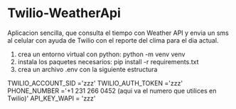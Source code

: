 # Twilio-WeatherApi

Aplicacion sencilla, que consulta el tiempo con Weather API y envia un sms al celular con ayuda de Twilio con el reporte del clima para el dia actual.

1. crea un entorno virtual con python: python -m venv venv
2. instala los paquetes necesarios: pip install -r requirements.txt
3. crea un archivo .env con la siguiente estructura
   
  TWILIO_ACCOUNT_SID ='zzz'
  TWILIO_AUTH_TOKEN ='zzz'
  PHONE_NUMBER ='+1 231 266 0452 (aqui va el numero que utilices en Twilio)'
  API_KEY_WAPI = 'zzz'
